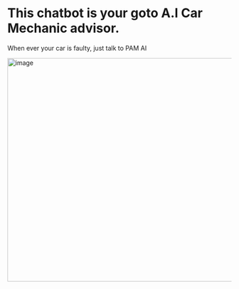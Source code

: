 # This chatbot is your goto A.I Car Mechanic advisor.
When ever your car is faulty, just talk to PAM AI

<img width="938" height="501" alt="image" src="https://github.com/user-attachments/assets/45debacd-c8e4-43ea-aec2-2b7174619b93" />

